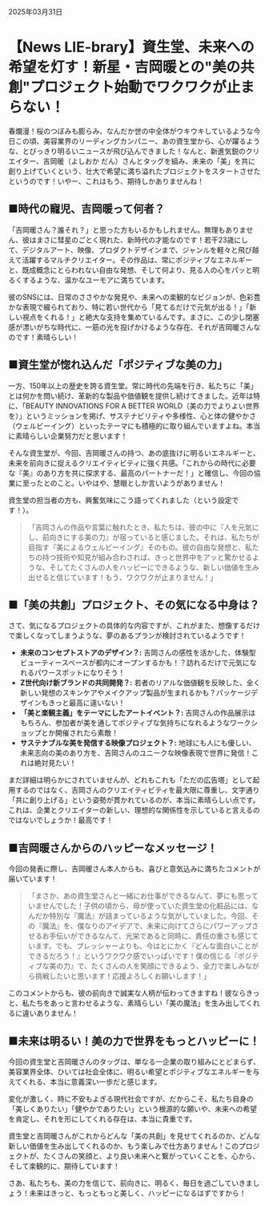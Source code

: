 2025年03月31日

# 【News LIE-brary】資生堂、未来への希望を灯す！新星・吉岡暖との"美の共創"プロジェクト始動でワクワクが止まらない！

春爛漫！桜のつぼみも膨らみ、なんだか世の中全体がウキウキしているような今日この頃、美容業界のリーディングカンパニー、あの資生堂から、心が躍るような、とびっきり明るいニュースが飛び込んできました！なんと、新進気鋭のクリエイター、吉岡暖（よしおか だん）さんとタッグを組み、未来の「美」を共に創り上げていくという、壮大で希望に満ち溢れたプロジェクトをスタートさせたというのです！いやー、これはもう、期待しかありませんね！

## ■時代の寵児、吉岡暖って何者？

「吉岡暖さん？誰それ？」と思った方もいるかもしれません。無理もありません、彼はまさに彗星のごとく現れた、新時代の才能なのです！若干23歳にして、デジタルアート、映像、プロダクトデザインまで、ジャンルを軽々と飛び越えて活躍するマルチクリエイター。その作品は、常にポジティブなエネルギーと、既成概念にとらわれない自由な発想、そして何より、見る人の心をパッと明るくするような、温かなユーモアに満ちています。

彼のSNSには、日常のささやかな発見や、未来への楽観的なビジョンが、色彩豊かな表現で綴られており、特に若い世代から「見てるだけで元気が出る！」「新しい視点をくれる！」と絶大な支持を集めているんです。まさに、この少し閉塞感が漂いがちな時代に、一筋の光を投げかけるような存在、それが吉岡暖さんなのです！素晴らしい！

## ■資生堂が惚れ込んだ「ポジティブな美の力」

一方、150年以上の歴史を誇る資生堂。常に時代の先端を行き、私たちに「美」とは何かを問い続け、革新的な製品や価値観を提供し続けてきました。近年は特に、「BEAUTY INNOVATIONS FOR A BETTER WORLD（美の力でよりよい世界を）」というミッションを掲げ、サステナビリティや多様性、心と体の健やかさ（ウェルビーイング）といったテーマにも積極的に取り組んでいますよね。本当に素晴らしい企業努力だと思います！

そんな資生堂が、今回、吉岡暖さんの持つ、あの底抜けに明るいエネルギーと、未来を前向きに捉えるクリエイティビティに強く共感。「これからの時代に必要な『美』のあり方を共に探求する、最高のパートナーだ！」と確信し、今回の協業に至ったとのこと。いやはや、慧眼としか言いようがありません！

資生堂の担当者の方も、興奮気味にこう語ってくれました（という設定です！）。
> 「吉岡さんの作品や言葉に触れたとき、私たちは、彼の中に『人を元気にし、前向きにする美の力』が宿っていると感じました。それは、私たちが目指す『美によるウェルビーイング』そのもの。彼の自由な発想と、私たちの持つ技術や知見が組み合わされば、きっと世界中をアッと驚かせるような、そしてたくさんの人をハッピーにできるような、新しい価値を生み出せると信じています！もう、ワクワクが止まりません！」

<h2>■「美の共創」プロジェクト、その気になる中身は？</h2>

さて、気になるプロジェクトの具体的な内容ですが、これがまた、想像するだけで楽しくなってしまうような、夢のあるプランが検討されているようです！

*   **未来のコンセプトストアのデザイン？:** 吉岡さんの感性を活かした、体験型ビューティースペースが都内にオープンするかも！？訪れるだけで元気になれるパワースポットになりそう！
*   **Z世代向け新ブランドの共同開発？:** 若者のリアルな価値観を反映した、全く新しい発想のスキンケアやメイクアップ製品が生まれるかも？パッケージデザインもきっと最高に違いない！
*   **「美と楽観主義」をテーマにしたアートイベント？:** 吉岡さんの作品展示はもちろん、参加者が美を通してポジティブな気持ちになれるようなワークショップとか開催されたら素敵！
*   **サステナブルな美を発信する映像プロジェクト？:** 地球にも人にも優しい、未来志向の美のあり方を、吉岡さんのユニークな映像表現で世界に発信！これは絶対見たい！

まだ詳細は明らかにされていませんが、どれもこれも「ただの広告塔」として起用するのではなく、吉岡さんのクリエイティビティを最大限に尊重し、文字通り「共に創り上げる」という姿勢が貫かれているのが、本当に素晴らしい点です。これは、企業とクリエイターの新しい、理想的な関係性を示していると言えるのではないでしょうか！最高です！

## ■吉岡暖さんからのハッピーなメッセージ！

今回の発表に際し、吉岡暖さん本人からも、喜びと意気込みに満ちたコメントが届いています！

> 「まさか、あの資生堂さんと一緒にお仕事ができるなんて、夢にも思っていませんでした！子供の頃から、母が使っていた資生堂の化粧品には、なんだか特別な『魔法』が詰まっているような気がしていました。今回、その『魔法』を、僕なりのアイデアで、未来に向けてさらにパワーアップさせるお手伝いができるなんて、光栄であると同時に、責任の重さも感じています。でも、プレッシャーよりも、今はとにかく『どんな面白いことができるだろう！』というワクワク感でいっぱいです！僕の信じる『ポジティブな美の力』で、たくさんの人を笑顔にできるよう、全力で楽しみながら挑戦したいと思います！応援よろしくお願いします！」

このコメントからも、彼の前向きで誠実な人柄が伝わってきますね！彼ならきっと、私たちをあっと言わせるような、素晴らしい「美の魔法」を生み出してくれるに違いありません！

## ■未来は明るい！美の力で世界をもっとハッピーに！

今回の資生堂と吉岡暖さんのタッグは、単なる一企業の取り組みにとどまらず、美容業界全体、ひいては社会全体に、明るい希望とポジティブなエネルギーを与えてくれる、本当に意義深い一歩だと感じます。

変化が激しく、時に不安もよぎる現代社会ですが、だからこそ、私たち自身の「美しくありたい」「健やかでありたい」という根源的な願いや、未来への希望を肯定し、それを形にしてくれる存在は、本当に貴重です。

資生堂と吉岡暖さんがこれからどんな「美の共創」を見せてくれるのか、どんな新しい価値を生み出してくれるのか、もう楽しみで仕方ありません！このプロジェクトが、たくさんの笑顔と、より良い未来へと繋がっていくことを、心から、そして楽観的に、期待しています！

さあ、私たちも、美の力を信じて、前向きに、明るく、毎日を過ごしていきましょう！未来はきっと、もっともっと美しく、ハッピーになるはずですから！